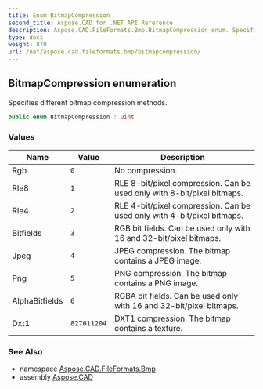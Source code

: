 ```yaml
---
title: Enum BitmapCompression
second_title: Aspose.CAD for .NET API Reference
description: Aspose.CAD.FileFormats.Bmp.BitmapCompression enum. Specifies different bitmap compression methods
type: docs
weight: 870
url: /net/aspose.cad.fileformats.bmp/bitmapcompression/
---
```

## BitmapCompression enumeration

Specifies different bitmap compression methods.

```csharp
public enum BitmapCompression : uint
```

### Values

| Name | Value | Description |
| --- | --- | --- |
| Rgb | `0` | No compression. |
| Rle8 | `1` | RLE 8-bit/pixel compression. Can be used only with 8-bit/pixel bitmaps. |
| Rle4 | `2` | RLE 4-bit/pixel compression. Can be used only with 4-bit/pixel bitmaps. |
| Bitfields | `3` | RGB bit fields. Can be used only with 16 and 32-bit/pixel bitmaps. |
| Jpeg | `4` | JPEG compression. The bitmap contains a JPEG image. |
| Png | `5` | PNG compression. The bitmap contains a PNG image. |
| AlphaBitfields | `6` | RGBA bit fields. Can be used only with 16 and 32-bit/pixel bitmaps. |
| Dxt1 | `827611204` | DXT1 compression. The bitmap contains a texture. |

### See Also

* namespace [Aspose.CAD.FileFormats.Bmp](../../aspose.cad.fileformats.bmp/)
* assembly [Aspose.CAD](../../)



